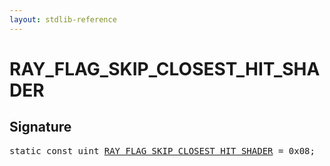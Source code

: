 ```yaml
---
layout: stdlib-reference
---
```


# RAY_FLAG_SKIP_CLOSEST_HIT_SHADER

## Signature
<pre>
<span class='code_keyword'>static</span> <span class='code_keyword'>const</span> <span class="code_keyword">uint</span> <a href="/stdlib-reference/global-decls/RAY_FLAG_SKIP_CLOSEST_HIT_SHADER" class="code_var">RAY_FLAG_SKIP_CLOSEST_HIT_SHADER</a> = 0x08;
</pre>

